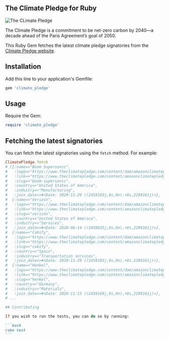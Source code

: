 ## The Climate Pledge for Ruby

![The CLimate Pledge](https://www.theclimatepledge.com/content/dam/amazonclimatepledge/logos/new-logo-color.svg)

The Climate Pledge is a commitment to be net-zero carbon by 2040—a decade ahead of the Paris Agreement’s goal of 2050.

This Ruby Gem fetches the latest climate pledge signatories from the [Climate Pledge website](https://www.theclimatepledge.com/).

## Installation

Add this line to your application's Gemfile:

```ruby
gem 'climate_pledge'
```

## Usage

Require the Gem:

```ruby
require 'climate_pledge'
```

## Fetching the latest signatories

You can fetch the latest signatories using the `fetch` method. For example:

````ruby
ClimatePledge.fetch
# [{:name=>"Boom Supersonic",
#   :logo=>"https://www.theclimatepledge.com/content/dam/amazonclimatepledge/signatory-logo/Boom - Desktop.png",
#   :link=>"https://www.theclimatepledge.com/content/amazonclimatepledge/us/en/Signatories/boom-supersonic.html",
#   :slug=>"boom-supersonic",
#   :country=>"United States of America",
#   :industry=>"Manufacturing",
#   :join_date=>#<Date: 2020-11-29 ((2459183j,0s,0n),+0s,2299161j)>},
#  {:name=>"Verizon",
#   :logo=>"https://www.theclimatepledge.com/content/dam/amazonclimatepledge/signatory-logo/Verizon - Desktop.png",
#   :link=>"https://www.theclimatepledge.com/content/amazonclimatepledge/us/en/Signatories/verizon.html",
#   :slug=>"verizon",
#   :country=>"United States of America",
#   :industry=>"Services",
#   :join_date=>#<Date: 2020-06-14 ((2459015j,0s,0n),+0s,2299161j)>},
#  {:name=>"Cabify",
#   :logo=>"https://www.theclimatepledge.com/content/dam/amazonclimatepledge/signatory-logo/2022/Cabify.png",
#   :link=>"https://www.theclimatepledge.com/content/amazonclimatepledge/us/en/Signatories/cabify.html",
#   :slug=>"cabify",
#   :country=>"Spain",
#   :industry=>"Transportation services",
#   :join_date=>#<Date: 2020-11-29 ((2459183j,0s,0n),+0s,2299161j)>},
#  {:name=>"Henkel",
#   :logo=>"https://www.theclimatepledge.com/content/dam/amazonclimatepledge/signatory-logo/Henkel - Desktop.png",
#   :link=>"https://www.theclimatepledge.com/content/amazonclimatepledge/us/en/Signatories/henkel.html",
#   :slug=>"henkel",
#   :country=>"Germany",
#   :industry=>"Materials",
#   :join_date=>#<Date: 2020-11-15 ((2459169j,0s,0n),+0s,2299161j)>},
# ...

## Contributing

If you wish to run the tests, you can do so by running:

```bash
rake test
```
````

